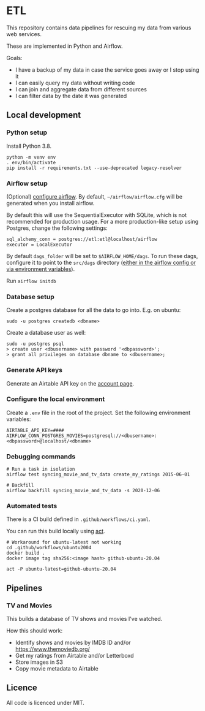 # ETL
This repository contains data pipelines for rescuing my data from various web services.

These are implemented in Python and Airflow.

Goals:

- I have a backup of my data in case the service goes away or I stop using it
- I can easily query my data without writing code
- I can join and aggregate data from different sources
- I can filter data by the date it was generated

## Local development

### Python setup
Install Python 3.8.

```
python -m venv env
. env/bin/activate
pip install -r requirements.txt --use-deprecated legacy-resolver
```

### Airflow setup
(Optional) [configure airflow](https://airflow.apache.org/docs/apache-airflow/stable/howto/set-config.html). By default, `~/airflow/airflow.cfg` will be generated when you install airflow.

By default this will use the SequentialExecutor with SQLite, which is not recommended for production usage. For a more production-like setup using Postgres, change the following settings:

```
sql_alchemy_conn = postgres://etl:etl@localhost/airflow
executor = LocalExecutor
```

By default `dags_folder` will be set to `$AIRFLOW_HOME/dags`. To run these dags, configure it to point to the `src/dags` directory ([either in the airflow config or via environment variables](https://airflow.apache.org/docs/apache-airflow/stable/configurations-ref.html#dags-folder)).

Run `airflow initdb`

### Database setup
Create a postgres database for all the data to go into. E.g. on ubuntu:

`sudo -u postgres createdb <dbname>`

Create a database user as well:

```
sudo -u postgres psql
> create user <dbusername> with password '<dbpassword>';
> grant all privileges on database dbname to <dbusername>;
```

### Generate API keys
Generate an Airtable API key on the [account page](https://airtable.com/account).

### Configure the local environment
Create a `.env` file in the root of the project. Set the following environment variables:

```
AIRTABLE_API_KEY=####
AIRFLOW_CONN_POSTGRES_MOVIES=postgresql://<dbusername>:<dbpassword>@localhost/<dbname>
```

### Debugging commands
```
# Run a task in isolation
airflow test syncing_movie_and_tv_data create_my_ratings 2015-06-01

# Backfill
airflow backfill syncing_movie_and_tv_data -s 2020-12-06
```

### Automated tests
There is a CI build defined in `.github/workflows/ci.yaml`.

You can run this build locally using [act](https://github.com/nektos/act).

```
# Workaround for ubuntu-latest not working
cd .github/workflows/ubuntu2004
docker build .
docker image tag sha256:<image hash> github-ubuntu-20.04

act -P ubuntu-latest=github-ubuntu-20.04
```

## Pipelines

### TV and Movies
This builds a database of TV shows and movies I've watched.

How this should work:

- Identify shows and movies by IMDB ID and/or https://www.themoviedb.org/
- Get my ratings from Airtable and/or Letterboxd
- Store images in S3
- Copy movie metadata to Airtable

## Licence

All code is licenced under MIT.
